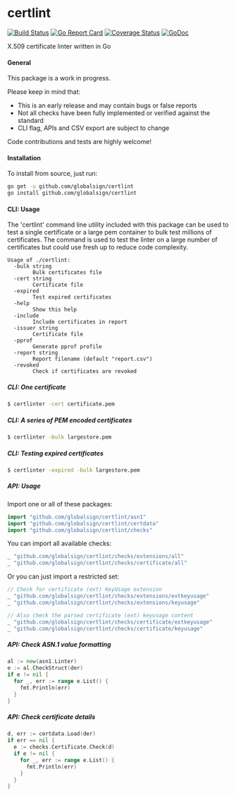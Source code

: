 # certlint

[![Build Status](https://travis-ci.org/globalsign/certlint.svg?branch=master)](https://travis-ci.org/globalsign/certlint)
[![Go Report Card](https://goreportcard.com/badge/github.com/globalsign/certlint)](https://goreportcard.com/report/github.com/globalsign/certlint)
[![Coverage Status](http://codecov.io/github/globalsign/certlint/coverage.svg?branch=master)](http://codecov.io/github.com/globalsign/certlint?branch=master)
[![GoDoc](https://godoc.org/github.com/globalsign/certlint?status.svg)](https://godoc.org/github.com/globalsign/certlint)

X.509 certificate linter written in Go

#### General
This package is a work in progress.

Please keep in mind that:
- This is an early release and may contain bugs or false reports
- Not all checks have been fully implemented or verified against the standard
- CLI flag, APIs and CSV export are subject to change

Code contributions and tests are highly welcome!

#### Installation

To install from source, just run:
```bash
go get -u github.com/globalsign/certlint
go install github.com/globalsign/certlint
```

#### CLI: Usage
The 'certlint' command line utility included with this package can be used to test a single certificate or a large pem container to bulk test millions of certificates. The command is used to test the linter on a large number of certificates but could use fresh up to reduce code complexity.

```
Usage of ./certlint:
  -bulk string
        Bulk certificates file
  -cert string
        Certificate file
  -expired
        Test expired certificates
  -help
        Show this help
  -include
        Include certificates in report
  -issuer string
        Certificate file
  -pprof
        Generate pprof profile
  -report string
        Report filename (default "report.csv")
  -revoked
        Check if certificates are revoked
```

##### CLI: One certificate
```bash
$ certlinter -cert certificate.pem
```

##### CLI: A series of PEM encoded certificates
```bash
$ certlinter -bulk largestore.pem
```

##### CLI: Testing expired certificates
```bash
$ certlinter -expired -bulk largestore.pem
```

##### API: Usage
Import one or all of these packages:

```go
import "github.com/globalsign/certlint/asn1"
import "github.com/globalsign/certlint/certdata"
import "github.com/globalsign/certlint/checks"
```

You can import all available checks:
```go
_ "github.com/globalsign/certlint/checks/extensions/all"
_ "github.com/globalsign/certlint/checks/certificate/all"
```

Or you can just import a restricted set:
```go
// Check for certificate (ext) KeyUsage extension
_ "github.com/globalsign/certlint/checks/extensions/extkeyusage"
_ "github.com/globalsign/certlint/checks/extensions/keyusage"

// Also check the parsed certificate (ext) keyusage content
_ "github.com/globalsign/certlint/checks/certificate/extkeyusage"
_ "github.com/globalsign/certlint/checks/certificate/keyusage"
```

##### API: Check ASN.1 value formatting
```go
al := new(asn1.Linter)
e := al.CheckStruct(der)
if e != nil {
  for _, err := range e.List() {
    fmt.Println(err)
  }
}
```

##### API: Check certificate details
```go
d, err := certdata.Load(der)
if err == nil {
  e := checks.Certificate.Check(d)
  if e != nil {
    for _, err := range e.List() {
      fmt.Println(err)
    }
  }
}
```
